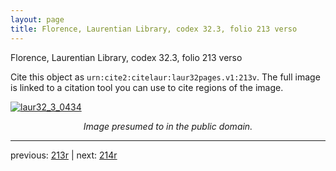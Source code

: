 ```yaml
---
layout: page
title: Florence, Laurentian Library, codex 32.3, folio 213 verso
---
```


Florence, Laurentian Library, codex 32.3, folio 213 verso

Cite this object as `urn:cite2:citelaur:laur32pages.v1:213v`.  The full image is linked to a citation tool you can use to cite regions of the image.

[![laur32_3_0434](http://www.homermultitext.org/iipsrv?IIIF=/project/homer/pyramidal/deepzoom/citelaur/laur32imgs/v1/laur32_3_0434.tif/full/800,/0/default.jpg)](http://www.homermultitext.org/ict2/?urn=urn:cite2:citelaur:laur32imgs.v1:laur32_3_0434) 

<p style="text-align: center; font-style: italic;">Image presumed to in the public domain.</p>

---

previous: [213r](../213r/) | next: [214r](../214r/)